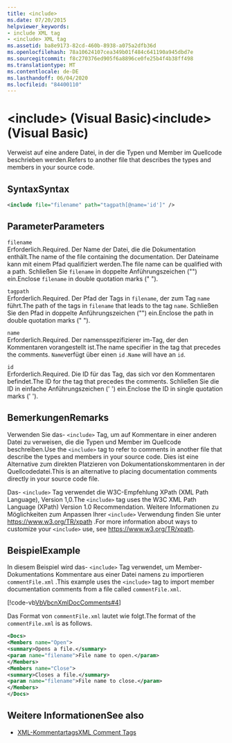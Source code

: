 ```yaml
---
title: <include>
ms.date: 07/20/2015
helpviewer_keywords:
- include XML tag
- <include> XML tag
ms.assetid: ba8e9173-82cd-460b-8938-a075a2dfb36d
ms.openlocfilehash: 78a10624107cea349b01f484c641190a945dbd7e
ms.sourcegitcommit: f8c270376ed905f6a8896ce0fe25b4f4b38ff498
ms.translationtype: MT
ms.contentlocale: de-DE
ms.lasthandoff: 06/04/2020
ms.locfileid: "84400110"
---
```

# <a name="include-visual-basic"></a><span data-ttu-id="fcaf4-101">\<include> (Visual Basic)</span><span class="sxs-lookup"><span data-stu-id="fcaf4-101">\<include> (Visual Basic)</span></span>
<span data-ttu-id="fcaf4-102">Verweist auf eine andere Datei, in der die Typen und Member im Quellcode beschrieben werden.</span><span class="sxs-lookup"><span data-stu-id="fcaf4-102">Refers to another file that describes the types and members in your source code.</span></span>  
  
## <a name="syntax"></a><span data-ttu-id="fcaf4-103">Syntax</span><span class="sxs-lookup"><span data-stu-id="fcaf4-103">Syntax</span></span>  
  
```xml  
<include file="filename" path="tagpath[@name='id']" />  
```  
  
## <a name="parameters"></a><span data-ttu-id="fcaf4-104">Parameter</span><span class="sxs-lookup"><span data-stu-id="fcaf4-104">Parameters</span></span>  
 `filename`  
 <span data-ttu-id="fcaf4-105">Erforderlich.</span><span class="sxs-lookup"><span data-stu-id="fcaf4-105">Required.</span></span> <span data-ttu-id="fcaf4-106">Der Name der Datei, die die Dokumentation enthält.</span><span class="sxs-lookup"><span data-stu-id="fcaf4-106">The name of the file containing the documentation.</span></span> <span data-ttu-id="fcaf4-107">Der Dateiname kann mit einem Pfad qualifiziert werden.</span><span class="sxs-lookup"><span data-stu-id="fcaf4-107">The file name can be qualified with a path.</span></span> <span data-ttu-id="fcaf4-108">Schließen Sie `filename` in doppelte Anführungszeichen ("") ein.</span><span class="sxs-lookup"><span data-stu-id="fcaf4-108">Enclose `filename` in double quotation marks (" ").</span></span>  
  
 `tagpath`  
 <span data-ttu-id="fcaf4-109">Erforderlich.</span><span class="sxs-lookup"><span data-stu-id="fcaf4-109">Required.</span></span> <span data-ttu-id="fcaf4-110">Der Pfad der Tags in `filename`, der zum Tag `name` führt.</span><span class="sxs-lookup"><span data-stu-id="fcaf4-110">The path of the tags in `filename` that leads to the tag `name`.</span></span> <span data-ttu-id="fcaf4-111">Schließen Sie den Pfad in doppelte Anführungszeichen ("") ein.</span><span class="sxs-lookup"><span data-stu-id="fcaf4-111">Enclose the path in double quotation marks (" ").</span></span>  
  
 `name`  
 <span data-ttu-id="fcaf4-112">Erforderlich.</span><span class="sxs-lookup"><span data-stu-id="fcaf4-112">Required.</span></span> <span data-ttu-id="fcaf4-113">Der namensspezifizierer im-Tag, der den Kommentaren vorangestellt ist.</span><span class="sxs-lookup"><span data-stu-id="fcaf4-113">The name specifier in the tag that precedes the comments.</span></span> <span data-ttu-id="fcaf4-114">`Name`verfügt über einen `id` .</span><span class="sxs-lookup"><span data-stu-id="fcaf4-114">`Name` will have an `id`.</span></span>  
  
 `id`  
 <span data-ttu-id="fcaf4-115">Erforderlich.</span><span class="sxs-lookup"><span data-stu-id="fcaf4-115">Required.</span></span> <span data-ttu-id="fcaf4-116">Die ID für das Tag, das sich vor den Kommentaren befindet.</span><span class="sxs-lookup"><span data-stu-id="fcaf4-116">The ID for the tag that precedes the comments.</span></span> <span data-ttu-id="fcaf4-117">Schließen Sie die ID in einfache Anführungszeichen (' ') ein.</span><span class="sxs-lookup"><span data-stu-id="fcaf4-117">Enclose the ID in single quotation marks (' ').</span></span>  
  
## <a name="remarks"></a><span data-ttu-id="fcaf4-118">Bemerkungen</span><span class="sxs-lookup"><span data-stu-id="fcaf4-118">Remarks</span></span>  
 <span data-ttu-id="fcaf4-119">Verwenden Sie das- `<include>` Tag, um auf Kommentare in einer anderen Datei zu verweisen, die die Typen und Member im Quellcode beschreiben.</span><span class="sxs-lookup"><span data-stu-id="fcaf4-119">Use the `<include>` tag to refer to comments in another file that describe the types and members in your source code.</span></span> <span data-ttu-id="fcaf4-120">Dies ist eine Alternative zum direkten Platzieren von Dokumentationskommentaren in der Quellcodedatei.</span><span class="sxs-lookup"><span data-stu-id="fcaf4-120">This is an alternative to placing documentation comments directly in your source code file.</span></span>  
  
 <span data-ttu-id="fcaf4-121">Das- `<include>` Tag verwendet die W3C-Empfehlung XPath (XML Path Language), Version 1,0.</span><span class="sxs-lookup"><span data-stu-id="fcaf4-121">The `<include>` tag uses the W3C XML Path Language (XPath) Version 1.0 Recommendation.</span></span> <span data-ttu-id="fcaf4-122">Weitere Informationen zu Möglichkeiten zum Anpassen Ihrer `<include>` Verwendung finden Sie unter <https://www.w3.org/TR/xpath> .</span><span class="sxs-lookup"><span data-stu-id="fcaf4-122">For more information about ways to customize your `<include>` use, see <https://www.w3.org/TR/xpath>.</span></span>  
  
## <a name="example"></a><span data-ttu-id="fcaf4-123">Beispiel</span><span class="sxs-lookup"><span data-stu-id="fcaf4-123">Example</span></span>  
 <span data-ttu-id="fcaf4-124">In diesem Beispiel wird das- `<include>` Tag verwendet, um Member-Dokumentations Kommentare aus einer Datei namens zu importieren `commentFile.xml` .</span><span class="sxs-lookup"><span data-stu-id="fcaf4-124">This example uses the `<include>` tag to import member documentation comments from a file called `commentFile.xml`.</span></span>  
  
 [!code-vb[VbVbcnXmlDocComments#4](~/samples/snippets/visualbasic/VS_Snippets_VBCSharp/VbVbcnXmlDocComments/VB/Class1.vb#4)]  
  
 <span data-ttu-id="fcaf4-125">Das Format von `commentFile.xml` lautet wie folgt.</span><span class="sxs-lookup"><span data-stu-id="fcaf4-125">The format of the `commentFile.xml` is as follows.</span></span>  
  
```xml  
<Docs>  
<Members name="Open">  
<summary>Opens a file.</summary>  
<param name="filename">File name to open.</param>  
</Members>  
<Members name="Close">  
<summary>Closes a file.</summary>  
<param name="filename">File name to close.</param>  
</Members>  
</Docs>  
```  
  
## <a name="see-also"></a><span data-ttu-id="fcaf4-126">Weitere Informationen</span><span class="sxs-lookup"><span data-stu-id="fcaf4-126">See also</span></span>

- [<span data-ttu-id="fcaf4-127">XML-Kommentartags</span><span class="sxs-lookup"><span data-stu-id="fcaf4-127">XML Comment Tags</span></span>](index.md)
